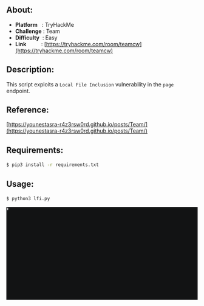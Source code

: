 ## About:
* **Platform**&nbsp;&nbsp;&nbsp;: TryHackMe
* **Challenge**&nbsp;: Team
* **Difficulty**&nbsp;&nbsp;: Easy
* **Link**&nbsp;&nbsp;&nbsp;&nbsp;&nbsp;&nbsp;&nbsp;&nbsp;&nbsp;&nbsp;: [https://tryhackme.com/room/teamcw](https://tryhackme.com/room/teamcw)

## Description:
This script exploits a ```Local File Inclusion``` vulnerability in the ```page``` endpoint.

## Reference:
[https://younestasra-r4z3rsw0rd.github.io/posts/Team/](https://younestasra-r4z3rsw0rd.github.io/posts/Team/)

## Requirements:
```bash
$ pip3 install -r requirements.txt
```

## Usage:
```bash
$ python3 lfi.py
```
![video](https://raw.githubusercontent.com/YounesTasra-R4z3rSw0rd/YounesTasra-R4z3rSw0rd.github.io/main/assets/img/thm-team/video.gif)
